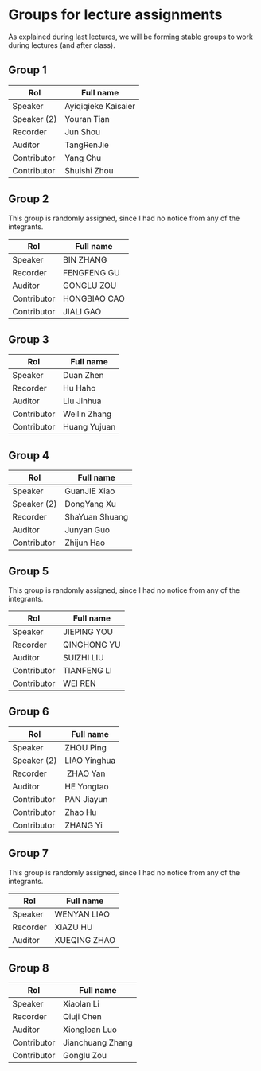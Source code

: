 # Groups for lecture assignments

As explained during last lectures, we will be forming stable groups to work during lectures (and after class).


## Group 1
|  Rol         |         Full name            |
|--------------|------------------------------|
|    Speaker      |   Ayiqiqieke	Kaisaier         |  
| Speaker (2)   | Youran Tian   |
|    Recorder      | Jun Shou                 |  
|    Auditor      | TangRenJie                  |  
|    Contributor      | Yang Chu                     |  
|    Contributor      | Shuishi Zhou               |  


## Group 2
This group is randomly assigned, since I had no notice
from any of the integrants.

|  Rol         |         Full name            |
|--------------|------------------------------|
|    Speaker      |  BIN	 ZHANG       |  
|    Recorder      |      FENGFENG	GU             |  
|    Auditor      |      GONGLU	ZOU               |  
|    Contributor      |      HONGBIAO	CAO             |  
|    Contributor      |       JIALI	GAO           |  


## Group 3
|  Rol         |         Full name            |
|--------------|------------------------------|
|    Speaker      |    Duan 	Zhen      |  
|    Recorder      |      Hu Haho           |  
|    Auditor      |        Liu 	Jinhua              |  
|    Contributor      |     Weilin	Zhang               |  
|    Contributor      |        Huang 	Yujuan           |  


## Group 4
|  Rol         |         Full name            |
|--------------|------------------------------|
|    Speaker      |  GuanJIE Xiao         |  
| Speaker (2) | DongYang Xu  |
|    Recorder      | ShaYuan Shuang                 |  
|    Auditor      | Junyan Guo                    |  
|    Contributor      | Zhijun Hao                    |  

## Group 5 
This group is randomly assigned, since I had no notice
from any of the integrants.

|  Rol         |         Full name            |
|--------------|------------------------------|
|    Speaker      |     JIEPING	YOU    |  
|    Recorder      |      QINGHONG	YU             |  
|    Auditor      |     SUIZHI	LIU                |  
|    Contributor      |    TIANFENG	LI              |  
|    Contributor      |     WEI	 REN             |  


## Group 6
|  Rol         |         Full name            |
|--------------|------------------------------|
|    Speaker      |   ZHOU Ping	     |  
|    Speaker (2)      |    LIAO  Yinghua	        |  
|   Recorder | ZHAO Yan  | 
|    Auditor      |  HE Yongtao	                  |  
|    Contributor      |      PAN Jiayun	            |  
|    Contributor      |    Zhao	 Hu         |  
|    Contributor      |    ZHANG  Yi	              |  


## Group 7
This group is randomly assigned, since I had no notice
from any of the integrants.

|  Rol         |         Full name            |
|--------------|------------------------------|
|    Speaker      | WENYAN	LIAO |  
|    Recorder      |     XIAZU	HU              |  
|    Auditor      |   XUEQING	ZHAO                  |  


## Group 8
|  Rol         |         Full name            |
|--------------|------------------------------|
|    Speaker      |  Xiaolan Li         |  
|    Recorder      | Qiuji Chen               |  
|    Auditor      | Xiongloan Luo                 |  
|    Contributor      | Jianchuang Zhang             |  
| Contributor | Gonglu Zou |